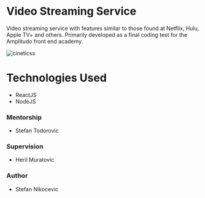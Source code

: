 # Video Streaming Service

Video streaming service with features similar to those found at Netflix, Hulu, Apple TV+ and others.
Primarily developed as a final coding test for the Amplitudo front end academy.

![cineticss](https://user-images.githubusercontent.com/31037015/83002401-4e7c2800-a00d-11ea-889a-b6dbdeea0ff8.png)

# Technologies Used
<ul>
<li>ReactJS</li>
<li>NodeJS</li>
</ul>

### Mentorship
<ul>
<li>Stefan Todorovic</li>
</ul>

### Supervision
<ul>
<li>Heril Muratovic</li>
</ul>

### Author
<ul>
<li>Stefan Nikocevic</li>
</ul>
